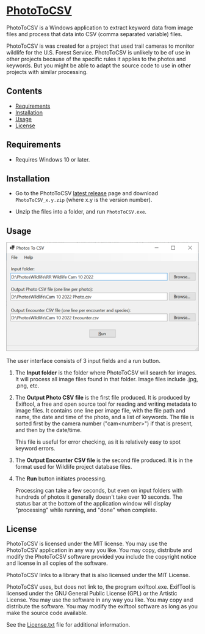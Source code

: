 [PhotoToCSV](https://github.com/dmcclimans/PhotoToCSV)
==========

PhotoToCSV is a Windows application to extract keyword data from image files and process
that data into CSV (comma separated variable) files.

PhotoToCSV is was created for a project that used trail cameras to monitor
wildlife for the U.S. Forest Service. PhotoToCSV is unlikely to be of use in other
projects because of the specific rules it applies to the photos and keywords.
But you might be able to adapt the source code to use in other projects with similar
processing.

## Contents
* [Requirements](#requirements)
* [Installation](#installation)
* [Usage](#usage)
* [License](#license)

## Requirements
* Requires Windows 10 or later.

## Installation
* Go to the PhotoToCSV
  [latest release](https://github.com/dmcclimans/PhotoToCSV/releases/latest)
  page and download `PhotoToCSV_x.y.zip` (where x.y is the version number).

* Unzip the files into a folder, and run `PhotoToCSV.exe`.

## Usage
![Screenshot_Main](Screenshot_Main.png)

The user interface consists of 3 input fields and a run button.

1. The **Input folder** is the folder where PhotoToCSV will search for images. It will
process all image files found in that folder. Image files include .jpg, .png, etc.

2. The **Output Photo CSV file** is the first file produced. It is produced by Exiftool,
a free and open source tool for reading and writing metadata to image files. It
contains one line per image file, with the file path and name, the date and time of the
photo, and a list of keywords. The file is sorted first by the camera number
("cam&lt;number&gt;") if that is present, and then by the date/time.

    This file is useful for error checking, as it is relatively easy to spot keyword
    errors.

3. The **Output Encounter CSV file** is the second file produced. It is in the format used
for Wildlife project database files.

4. The **Run** button initiates processing.

    Processing can take a few seconds, but even on input folders with hundreds of photos
    it generally doesn't take over 10 seconds. The status bar at the bottom of the
    application window will display "processing" while running, and "done" when complete.

## License
PhotoToCSV is licensed under the MIT license. You may use the PhotoToCSV
application in any way you like. You may copy, distribute and modify the PhotoToCSV
software provided you include the copyright notice and license in all copies of the
software.

PhotoToCSV links to a library that is also licensed under the MIT License.

PhotoToCSV uses, but does not link to, the program exiftool.exe. ExifTool is licensed under
the GNU General Public License (GPL) or the Artistic License. You may use the software in
any way you like. You may copy and distribute the software. You may modify the exiftool
software as long as you make the source code available.

See the [License.txt](License.txt) file for additional information.

